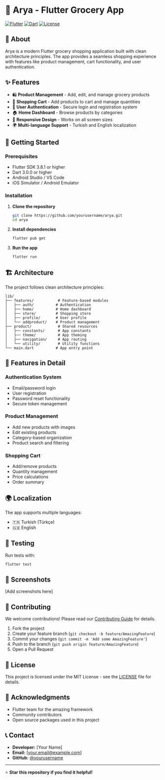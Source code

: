 # 🛒 Arya - Flutter Grocery App

[![Flutter](https://img.shields.io/badge/Flutter-3.8.1-blue.svg)](https://flutter.dev/)
[![Dart](https://img.shields.io/badge/Dart-3.0.0-blue.svg)](https://dart.dev/)
[![License](https://img.shields.io/badge/License-MIT-green.svg)](LICENSE)

## 📱 About

Arya is a modern Flutter grocery shopping application built with clean architecture principles. The app provides a seamless shopping experience with features like product management, cart functionality, and user authentication.

## ✨ Features

- 🛍️ **Product Management** - Add, edit, and manage grocery products
- 🛒 **Shopping Cart** - Add products to cart and manage quantities
- 👤 **User Authentication** - Secure login and registration system
- 🏠 **Home Dashboard** - Browse products by categories
- 📱 **Responsive Design** - Works on all screen sizes
- 🌍 **Multi-language Support** - Turkish and English localization

## 🚀 Getting Started

### Prerequisites

- Flutter SDK 3.8.1 or higher
- Dart 3.0.0 or higher
- Android Studio / VS Code
- iOS Simulator / Android Emulator

### Installation

1. **Clone the repository**
   ```bash
   git clone https://github.com/yourusername/arya.git
   cd arya
   ```

2. **Install dependencies**
   ```bash
   flutter pub get
   ```

3. **Run the app**
   ```bash
   flutter run
   ```

## 🏗️ Architecture

The project follows clean architecture principles:

```
lib/
├── features/           # Feature-based modules
│   ├── auth/          # Authentication
│   ├── home/          # Home dashboard
│   ├── store/         # Shopping store
│   ├── profile/       # User profile
│   └── addproduct/    # Product management
├── product/            # Shared resources
│   ├── constants/      # App constants
│   ├── theme/          # App theming
│   ├── navigation/     # App routing
│   └── utility/        # Utility functions
└── main.dart          # App entry point
```

## 🎨 Features in Detail

### Authentication System
- Email/password login
- User registration
- Password reset functionality
- Secure token management

### Product Management
- Add new products with images
- Edit existing products
- Category-based organization
- Product search and filtering

### Shopping Cart
- Add/remove products
- Quantity management
- Price calculations
- Order summary

## 🌍 Localization

The app supports multiple languages:
- 🇹🇷 Turkish (Türkçe)
- 🇬🇧 English

## 🧪 Testing

Run tests with:
```bash
flutter test
```

## 📱 Screenshots

[Add screenshots here]

## 🤝 Contributing

We welcome contributions! Please read our [Contributing Guide](CONTRIBUTING.md) for details.

1. Fork the project
2. Create your feature branch (`git checkout -b feature/AmazingFeature`)
3. Commit your changes (`git commit -m 'Add some AmazingFeature'`)
4. Push to the branch (`git push origin feature/AmazingFeature`)
5. Open a Pull Request

## 📄 License

This project is licensed under the MIT License - see the [LICENSE](LICENSE) file for details.

## 🙏 Acknowledgments

- Flutter team for the amazing framework
- Community contributors
- Open source packages used in this project

## 📞 Contact

- **Developer:** [Your Name]
- **Email:** [your.email@example.com]
- **GitHub:** [@yourusername](https://github.com/yourusername)

---

⭐ **Star this repository if you find it helpful!**
